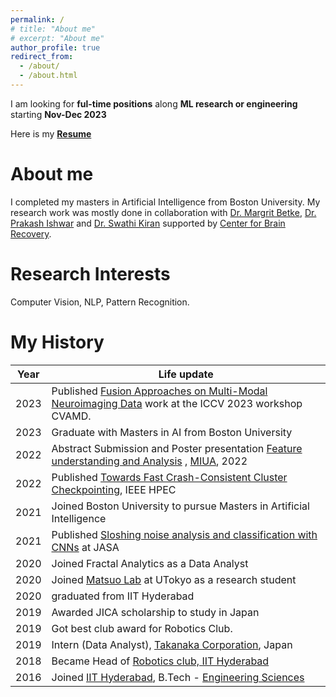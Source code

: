 ```yaml
---
permalink: /
# title: "About me"
# excerpt: "About me"
author_profile: true
redirect_from: 
  - /about/
  - /about.html
---
```


<!-- About Me
====== -->
I am looking for **ful-time positions** along **ML research or engineering** starting **Nov-Dec 2023**

Here is my [**Resume**](https://saurav717.github.io/assets/saurav-chennuri--s.pdf) 

# About me
I completed my masters in Artificial Intelligence from Boston University. My research work was mostly done in collaboration with [Dr. Margrit Betke](https://www.cs.bu.edu/faculty/betke/), [Dr. Prakash Ishwar](https://sites.bu.edu/pi/) and [Dr. Swathi Kiran](https://www.bu.edu/sargent/profile/swathi-kiran-ph-d-ccc-slp/) supported by [Center for Brain Recovery](https://www.bu.edu/cbr/).


Research Interests
======
Computer Vision, NLP, Pattern Recognition. 

My History
======


| Year      | Life update |
| ----------- | ----------- |
| 2023    | Published [Fusion Approaches on Multi-Modal Neuroimaging Data](https://openaccess.thecvf.com/content/ICCV2023W/CVAMD/papers/Chennuri_Fusion_Approaches_to_Predict_Post-Stroke_Aphasia_Severity_from_Multimodal_Neuroimaging_ICCVW_2023_paper.pdf) work at the ICCV 2023 workshop CVAMD.| 
| 2023    | Graduate with Masters in AI from Boston University |
| 2022      | Abstract Submission and Poster presentation [Feature understanding and Analysis](https://drive.google.com/drive/folders/1g7Lx0pfP39dUVCBgDXtNb2iSi1DnJipc) , [MIUA](https://www.miua2022.com/), 2022         |
| 2022      | Published [Towards Fast Crash-Consistent Cluster Checkpointing](https://ieeexplore.ieee.org/abstract/document/9926330), IEEE HPEC         |
| 2021   | Joined Boston University to pursue Masters in Artificial Intelligence         |
| 2021   | Published [Sloshing noise analysis and classification with CNNs](https://asa.scitation.org/doi/abs/10.1121/10.0004829) at JASA         |
| 2020      | Joined Fractal Analytics as a Data Analyst       |
| 2020   | Joined [Matsuo Lab]() at UTokyo as a research student        |
| 2020   | graduated from IIT Hyderabad        |
| 2019      | Awarded JICA scholarship to study in Japan       |
| 2019   |  Got best club award for Robotics Club.        |
| 2019      | Intern (Data Analyst), [Takanaka Corporation](https://www.takenaka.co.jp/takenaka_e/), Japan       |
| 2018   | Became Head of [Robotics club, IIT Hyderabad](https://scitech-iith.netlify.app/)        |
| 2016      | Joined [IIT Hyderabad](https://iith.ac.in/), B.Tech - [Engineering Sciences](https://es.iith.ac.in/)   |




